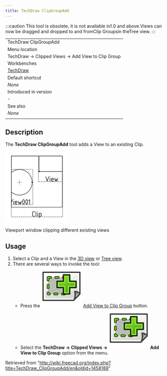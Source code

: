 ```yaml
---
title: TechDraw ClipGroupAdd
---
```


:::caution
This tool is obsolete, it is not available in1.0 and above.Views can now be dragged and dropped to and fromClip Groupsin theTree view.
:::

|                                                      |
| ---------------------------------------------------- |
| TechDraw ClipGroupAdd                                |
| Menu location                                        |
| TechDraw → Clipped Views → Add View to Clip Group    |
| Workbenches                                          |
| [TechDraw](/TechDraw_Workbench "TechDraw Workbench") |
| Default shortcut                                     |
| _None_                                               |
| Introduced in version                                |
| -                                                    |
| See also                                             |
| _None_                                               |
|                                                      |

## Description

The **TechDraw ClipGroupAdd** tool adds a View to an existing Clip.

![](/src/assets/images/TechDraw_Clipview.png)

Viewport window clipping different existing views

## Usage

1. Select a Clip and a View in the [3D view](/3D_view "3D view") or [Tree view](/Tree_view "Tree view").
2. There are several ways to invoke the tool:
   - Press the ![](/src/assets/images/TechDraw_ClipGroupAdd.svg) [Add View to Clip Group](/TechDraw_ClipGroupAdd "TechDraw ClipGroupAdd") button.
   - Select the **TechDraw → Clipped Views → ![](/src/assets/images/TechDraw_ClipGroupAdd.svg) Add View to Clip Group** option from the menu.

Retrieved from "<http://wiki.freecad.org/index.php?title=TechDraw_ClipGroupAdd/en&oldid=1458188>"
